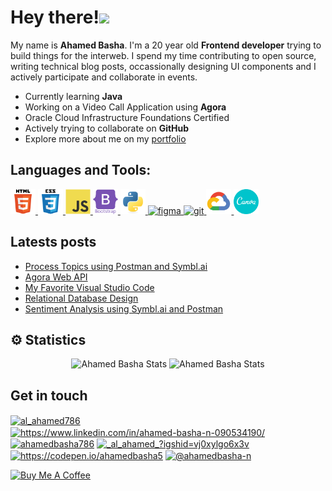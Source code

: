 
<!-- <h3 align="center">Frontend Development | Design | Open source </h3> -->
<h1>Hey there!<img src="https://media.giphy.com/media/hvRJCLFzcasrR4ia7z/giphy.gif" width="25px"></h1>

<p align="left">
    My name is <b>Ahamed Basha</b>. I'm a 20 year old <b>Frontend developer</b> trying to build things for the interweb. I spend my time contributing to open source, writing technical blog posts, occassionally designing UI components and I actively participate and collaborate in events.
</p>

- Currently learning **Java**
- Working on a Video Call Application using **Agora**
- Oracle Cloud Infrastructure Foundations Certified
- Actively trying to collaborate on **GitHub**
- Explore more about me on my [portfolio](https://ahamedbasha-n.github.io/portfolio/)



<h2 align="left">Languages and Tools:</h2>
<p align="left">
    <a href="https://www.w3.org/html/" target="_blank" rel="noreferrer"> <img src="https://raw.githubusercontent.com/devicons/devicon/master/icons/html5/html5-original-wordmark.svg" alt="html5" width="40" height="40"/> </a> <a href="https://www.w3schools.com/css/" target="_blank" rel="noreferrer"> <img src="https://raw.githubusercontent.com/devicons/devicon/master/icons/css3/css3-original-wordmark.svg" alt="css3" width="40" height="40"/> </a> <a href="https://developer.mozilla.org/en-US/docs/Web/JavaScript" target="_blank" rel="noreferrer"> <img src="https://raw.githubusercontent.com/devicons/devicon/master/icons/javascript/javascript-original.svg" alt="javascript" width="40" height="40"/> </a> <a href="https://getbootstrap.com" target="_blank" rel="noreferrer"> <img src="https://raw.githubusercontent.com/devicons/devicon/master/icons/bootstrap/bootstrap-plain-wordmark.svg" alt="bootstrap" width="40" height="40"/> </a> <a href="https://www.python.org/" target="_blank" rel="noreferrer"> <img src="https://github.com/devicons/devicon/blob/master/icons/python/python-original.svg" alt="sass" width="40" height="40"/> </a> <a href="https://www.figma.com/" target="_blank" rel="noreferrer"> <img src="https://www.vectorlogo.zone/logos/figma/figma-icon.svg" alt="figma" width="40" height="40"/> </a>  <a href="https://git-scm.com/" target="_blank" rel="noreferrer"> <img src="https://www.vectorlogo.zone/logos/git-scm/git-scm-icon.svg" alt="git" width="40" height="40"/> </a>  <a href="https://cloud.google.com/" target="_blank" rel="noreferrer"> <img src="https://github.com/devicons/devicon/blob/master/icons/googlecloud/googlecloud-original.svg" alt="sass" width="40" height="40"/> </a> <a href="https://www.canva.com/" target="_blank" rel="noreferrer"> <img src="https://github.com/devicons/devicon/blob/master/icons/canva/canva-original.svg" alt="sass" width="40" height="40"/> </a>
    
</p>

<h2 align="left">Latests posts</h2>
<ul>
    <li><a align="left" href="https://ahamedbasha-n.medium.com/process-topics-using-postman-and-symbl-ai-da71298bfdb5">Process Topics using Postman and Symbl.ai</a></li>
    <li><a align="left" href="https://ahamedbasha-n.medium.com/agora-web-api-1f9b7bd59377">Agora Web API</a></li>
    <li><a align="left" href="https://ahamedbasha-n.medium.com/my-favorite-visual-studio-code-a6de1cef6eed">My Favorite Visual Studio Code</a></li>
    <li><a align="left" href="https://ahamedbasha-n.medium.com/relational-database-design-e92ea6b24899">Relational Database Design</a></li>
    <li><a align="left" href="https://ahamed5.hashnode.dev/sentiment-analysis-using-symblai-and-postman">Sentiment Analysis using Symbl.ai and Postman</a></li>
</ul>

<h2 align="left">⚙ Statistics</h2>
<p align ="center">
   <img src="https://github-readme-stats.vercel.app/api?username=ahamedbasha-n&show_icons=true&locale=en" alt="Ahamed Basha Stats" width="48%"/>
   <img src ="https://github-readme-streak-stats.herokuapp.com?user=ahamedbasha-n" alt="Ahamed Basha Stats" width="48%"/>
</p>

<h2 align="left">Get in touch</h2>
<p align="left">
<a href="https://twitter.com/al_ahamed786" target="blank"><img align="center" src="https://raw.githubusercontent.com/rahuldkjain/github-profile-readme-generator/master/src/images/icons/Social/twitter.svg" alt="al_ahamed786" height="30" width="40" /></a>
<a href="https://linkedin.com/in/https://www.linkedin.com/in/ahamed-basha-n-090534190/" target="blank"><img align="center" src="https://raw.githubusercontent.com/rahuldkjain/github-profile-readme-generator/master/src/images/icons/Social/linked-in-alt.svg" alt="https://www.linkedin.com/in/ahamed-basha-n-090534190/" height="30" width="40" /></a>
<a href="https://kaggle.com/ahamedbasha786" target="blank"><img align="center" src="https://raw.githubusercontent.com/rahuldkjain/github-profile-readme-generator/master/src/images/icons/Social/kaggle.svg" alt="ahamedbasha786" height="30" width="40" /></a>
<a href="https://instagram.com/_al_ahamed_?igshid=vj0xylgo6x3v" target="blank"><img align="center" src="https://raw.githubusercontent.com/rahuldkjain/github-profile-readme-generator/master/src/images/icons/Social/instagram.svg" alt="_al_ahamed_?igshid=vj0xylgo6x3v" height="30" width="40" /></a>
<a href="https://codepen.io/https://codepen.io/ahamedbasha5" target="blank"><img align="center" src="https://raw.githubusercontent.com/rahuldkjain/github-profile-readme-generator/master/src/images/icons/Social/codepen.svg" alt="https://codepen.io/ahamedbasha5" height="30" width="40" /></a>
<a href="https://medium.com/@ahamedbasha-n" target="blank"><img align="center" src="https://raw.githubusercontent.com/rahuldkjain/github-profile-readme-generator/master/src/images/icons/Social/medium.svg" alt="@ahamedbasha-n" height="30" width="40" /></a>
</p>

<a href="https://www.buymeacoffee.com/ahamedbasha" target="_blank"><img src="https://cdn.buymeacoffee.com/buttons/v2/default-yellow.png" alt="Buy Me A Coffee" width="250" ></a>
